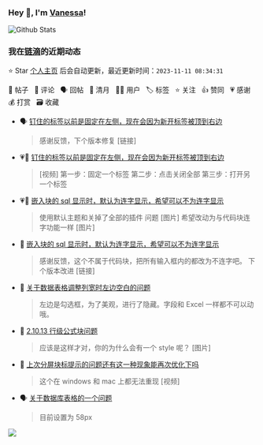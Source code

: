 ### Hey 👋, I'm [Vanessa](http://vanessa.b3log.org/)!

![Github Stats](https://github-readme-stats.vercel.app/api?username=Vanessa219&show_icons=true)

<!--events start -->

### 我在[链滴](https://ld246.com)的近期动态

⭐️ Star [个人主页](https://github.com/Vanessa219/Vanessa219) 后会自动更新，最近更新时间：`2023-11-11 08:34:31`

📝 帖子 &nbsp; 💬 评论 &nbsp; 🗣 回帖 &nbsp; 🌙 清月 &nbsp; 👨‍💻 用户 &nbsp; 🏷️ 标签 &nbsp; ⭐️ 关注 &nbsp; 👍 赞同 &nbsp; 💗 感谢 &nbsp; 💰 打赏 &nbsp; 🗃 收藏

* 🗣 [钉住的标签以前是固定在左侧，现在会因为新开标签被顶到右边](https://ld246.com/article/1699501555435/comment/1699598170793#comments)

  > 感谢反馈，下个版本修复 [链接]
* 💗💬 [钉住的标签以前是固定在左侧，现在会因为新开标签被顶到右边](https://ld246.com/article/1699501555435/comment/1699598170793#comments)

  > [视频] 第一步：固定一个标签 第二步：点击关闭全部 第三步：打开另一个标签
* 💗📝 [嵌入块的 sql 显示时，默认为连字显示，希望可以不为连字显示](https://ld246.com/article/1699602836127)

  > 使用默认主题和关掉了全部的插件 问题 [图片] 希望改动为与代码块连字功能一样 [图片]
* 💬 [嵌入块的 sql 显示时，默认为连字显示，希望可以不为连字显示](https://ld246.com/article/1699602836127/comment/1699610070379#comments)

  > 感谢反馈，这个不属于代码块，把所有输入框内的都改为不连字吧。 下个版本改进 [链接]
* 💬 [关于数据表格调整列宽时左边空白的问题](https://ld246.com/article/1699530609541/comment/1699532676379#comments)

  > 左边是勾选框，为了美观，进行了隐藏。字段和 Excel 一样都不可以动哦。
* 💬 [2.10.13 行级公式块问题](https://ld246.com/article/1698932173040/comment/1699518683693#comments)

  > 应该是这样才对，你的为什么会有一个 style 呢？ [图片]
* 💬 [上次分屏块标提示的问题还有这一种现象能再次优化下吗](https://ld246.com/article/1699423849916/comment/1699502919225#comments)

  > 这个在 windows 和 mac 上都无法重现 [视频]
* 🗣 [关于数据库表格的一个问题](https://ld246.com/article/1699151270454/comment/1699365140171#comments)

  > 目前设置为 58px


<!--events end -->

<a title="Hits" target="_blank" href="https://github.com/Vanessa219/Vanessa219"><img src="https://hits.b3log.org/Vanessa219/Vanessa219.svg"></a>
